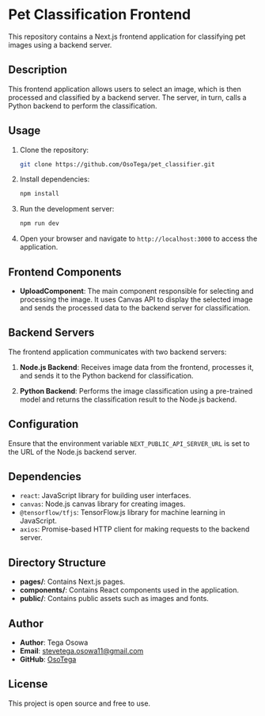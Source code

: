 # Pet Classification Frontend

This repository contains a Next.js frontend application for classifying pet images using a backend server.

## Description

This frontend application allows users to select an image, which is then processed and classified by a backend server. The server, in turn, calls a Python backend to perform the classification.

## Usage

1. Clone the repository:

   ```bash
   git clone https://github.com/OsoTega/pet_classifier.git
   ```

2. Install dependencies:

   ```bash
   npm install
   ```

3. Run the development server:

   ```bash
   npm run dev
   ```

4. Open your browser and navigate to `http://localhost:3000` to access the application.

## Frontend Components

- **UploadComponent**: The main component responsible for selecting and processing the image. It uses Canvas API to display the selected image and sends the processed data to the backend server for classification.

## Backend Servers

The frontend application communicates with two backend servers:

1. **Node.js Backend**: Receives image data from the frontend, processes it, and sends it to the Python backend for classification.

2. **Python Backend**: Performs the image classification using a pre-trained model and returns the classification result to the Node.js backend.

## Configuration

Ensure that the environment variable `NEXT_PUBLIC_API_SERVER_URL` is set to the URL of the Node.js backend server.

## Dependencies

- `react`: JavaScript library for building user interfaces.
- `canvas`: Node.js canvas library for creating images.
- `@tensorflow/tfjs`: TensorFlow.js library for machine learning in JavaScript.
- `axios`: Promise-based HTTP client for making requests to the backend server.

## Directory Structure

- **pages/**: Contains Next.js pages.
- **components/**: Contains React components used in the application.
- **public/**: Contains public assets such as images and fonts.

## Author

- **Author**: Tega Osowa
- **Email**: stevetega.osowa11@gmail.com
- **GitHub**: [OsoTega](https://github.com/OsoTega)

## License

This project is open source and free to use.

